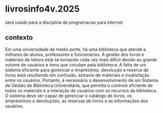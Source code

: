 # livrosinfo4v.2025
sera usado para a disciplina de programacao para internet

## contexto
Em uma universidade de médio porte, há uma biblioteca que atende a milhares de alunos,
professores e funcionários. A gestão dos livros e materiais de leitura está se tornando cada
vez mais difícil devido ao grande volume de usuários e itens que circulam pela biblioteca. A
falta de um sistema eficiente para gerenciar o empréstimo, devolução e reserva de livros
está resultando em confusão, extravio de materiais e insatisfação entre os usuários.
Portanto, é necessário o desenvolvimento de um Sistema de Gestão de Biblioteca
Universitária, que permita o controle eficiente de todos os materiais e a interação de
usuários com os recursos da biblioteca. O sistema deve ser capaz de gerenciar o catálogo
de livros, os empréstimos e devoluções, as reservas de livros e as informações dos
usuários.
